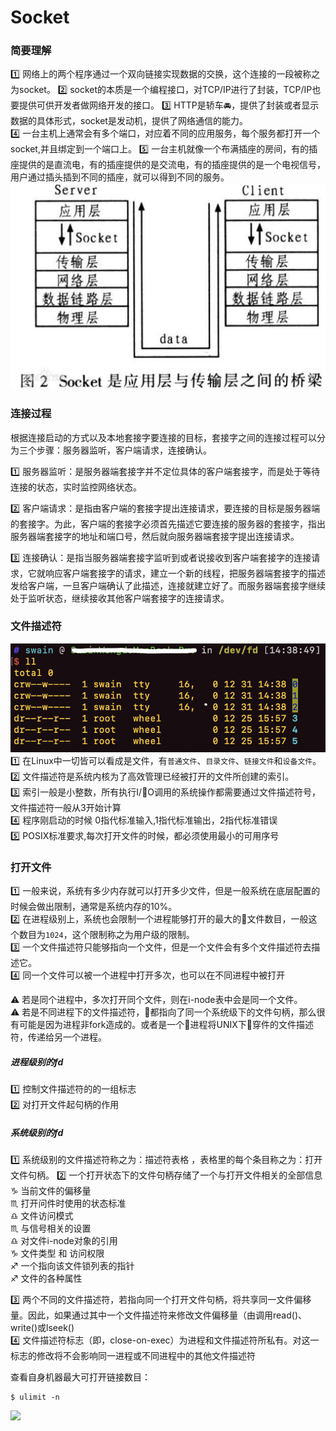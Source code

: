 # Socket

### 简要理解
1️⃣ 网络上的两个程序通过一个双向链接实现数据的交换，这个连接的一段被称之为socket。
2️⃣ socket的本质是一个编程接口，对TCP/IP进行了封装，TCP/IP也要提供可供开发者做网络开发的接口。
3️⃣ HTTP是轿车🚘，提供了封装或者显示数据的具体形式，socket是发动机，提供了网络通信的能力。  
4️⃣ 一台主机上通常会有多个端口，对应着不同的应用服务，每个服务都打开一个socket,并且绑定到一个端口上。
5️⃣ 一台主机就像一个布满插座的房间，有的插座提供的是直流电，有的插座提供的是交流电，有的插座提供的是一个电视信号，用户通过插头插到不同的插座，就可以得到不同的服务。
![](/blog_assets/socket.png)


### 连接过程
根据连接启动的方式以及本地套接字要连接的目标，套接字之间的连接过程可以分为三个步骤：服务器监听，客户端请求，连接确认。

1️⃣ 服务器监听：是服务器端套接字并不定位具体的客户端套接字，而是处于等待连接的状态，实时监控网络状态。

2️⃣ 客户端请求：是指由客户端的套接字提出连接请求，要连接的目标是服务器端的套接字。为此，客户端的套接字必须首先描述它要连接的服务器的套接字，指出服务器端套接字的地址和端口号，然后就向服务器端套接字提出连接请求。

3️⃣ 连接确认：是指当服务器端套接字监听到或者说接收到客户端套接字的连接请求，它就响应客户端套接字的请求，建立一个新的线程，把服务器端套接字的描述发给客户端，一旦客户端确认了此描述，连接就建立好了。而服务器端套接字继续处于监听状态，继续接收其他客户端套接字的连接请求。





### 文件描述符  
![](/blog_assets/fd_terminal.png)
1️⃣ 在Linux中一切皆可以看成是文件，有`普通文件`、`目录文件`、`链接文件`和`设备文件`。  
2️⃣ 文件描述符是系统内核为了高效管理已经被打开的文件所创建的索引。  
3️⃣ 索引一般是小整数，所有执行I/O调用的系统操作都需要通过文件描述符号，文件描述符一般从3开始计算  
4️⃣ 程序刚启动的时候 0指代标准输入,1指代标准输出，2指代标准错误  
5️⃣ POSIX标准要求,每次打开文件的时候，都必须使用最小的可用序号

### 打开文件
1️⃣ 一般来说，系统有多少内存就可以打开多少文件，但是一般系统在底层配置的时候会做出限制，通常是系统内存的10%。  
2️⃣ 在进程级别上，系统也会限制一个进程能够打开的最大的文件数目，一般这个数目为`1024`，这个限制称之为用户级的限制。  
3️⃣ 一个文件描述符只能够指向一个文件，但是一个文件会有多个文件描述符去描述它。  
4️⃣ 同一个文件可以被一个进程中打开多次，也可以在不同进程中被打开  

⚠️ 若是同个进程中，多次打开同个文件，则在i-node表中会是同一个文件。   
⚠️ 若是不同进程下的文件描述符，都指向了同一个系统级下的文件句柄，那么很有可能是因为进程非fork造成的。或者是一个进程将UNIX下穿件的文件描述符，传递给另一个进程。

##### 进程级别的fd
1️⃣ 控制文件描述符的的一组标志  
2️⃣ 对打开文件起句柄的作用  

##### 系统级别的fd
1️⃣ 系统级别的文件描述符称之为：描述符表格  ，表格里的每个条目称之为：打开文件句柄。
2️⃣ 一个打开状态下的文件句柄存储了一个与打开文件相关的全部信息  
♑️ 当前文件的偏移量  
♏️ 打开问件时使用的状态标准  
♎️ 文件访问模式  
♏️ 与信号相关的设置  
♎️ 对文件i-node对象的引用  
♑️ 文件类型  和 访问权限  
♐️ 一个指向该文件锁列表的指针  
♐️ 文件的各种属性  

3️⃣ 两个不同的文件描述符，若指向同一个打开文件句柄，将共享同一文件偏移量。因此，如果通过其中一个文件描述符来修改文件偏移量（由调用read()、write()或lseek()  
4️⃣  文件描述符标志（即，close-on-exec）为进程和文件描述符所私有。对这一标志的修改将不会影响同一进程或不同进程中的其他文件描述符  

查看自身机器最大可打开链接数目：
```
$ ulimit -n
```` 

![](/blog_assets/fd_compare.png)



<!-- 
在双方通信之前，双方都需要建立一个socket,端到端的通信
包括网络层和传输层的一些参数 
TCP是基于数据流的，而UDP是基于数据包的。
指定 TCP还是UDP  SOCK_STREAM   SOCK_DGRAM
IPV-4 IPV-6  AF_INET 和 AF_INET6
bind函数
TCP有个listen状态
listen函数
维护两个队列:已经完成的队列
estabilsh状态
syn_rcvd状态

read 与 write

TCPde socke

写入和写出，就是读取这个文件描述符
文件描述符

发送队列 与 接收队列

socket在内核中就是一个文件
他就应该有文件描述符
每一个TCP链接都要占用一定的内存  

Linux 创建一个子进程 fork,进程复制的时候回把文件描述符列表全部拷贝一遍,也会复制内存空间，也会记录代码执行的位置
创建多线层，就可以共用文件描述符
IPC 进行通信？

线程会轻量级的多，办公家具可以共用。

C10K 一台机器要创建10K个链接，一亿个用户要10W台服务器
I/O多路复用，项目进度墙

I/O多路复用

epoll注册callback，某个文件描述符发生了变化
epoll函数

红黑树、平衡二叉树  随着输的节点更多，但是树的结构不会变得特别深   epoll entry 


服务端最大的连接数是 2的48次方   

fd_size  

win:IOCP

linux:epoll  通过callback的机制通知，可以突破最大文件描述符的限制  解决C10K问题的利器  




UDP 
sendTo receiveFrom 

客户端的IP数目 X 客户端的端口数目


创建子进程 fork 完完全全复制一个主进程，文件描述符的列表，内存空间，一条记录（指明当前执行到那一行） -->